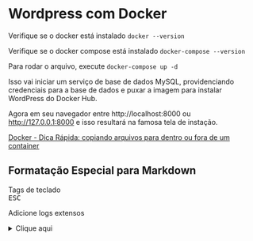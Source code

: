# Wordpress com Docker

Verifique se o docker está instalado `docker --version`

Verifique se o docker compose está instalado `docker-compose --version`

Para rodar o arquivo, execute `docker-compose up -d`

Isso vai iniciar um serviço de base de dados MySQL, providenciando credenciais para a base de dados e puxar a imagem para instalar WordPress do Docker Hub.

Agora em seu navegador entre http://localhost:8000 ou http://127.0.0.1:8000 e isso resultará na famosa tela de instação.

[Docker - Dica Rápida: copiando arquivos para dentro ou fora de um container](https://medium.com/@renato.groffe/docker-dica-r%C3%A1pida-copiando-arquivos-para-dentro-ou-fora-de-um-container-5e11dd43e8f0)

## Formatação Especial para Markdown

Tags de teclado <br>
<kbd>ESC</kbd>

Adicione logs extensos
<details>
<summary>Clique aqui</summary>
<pre>
ola
